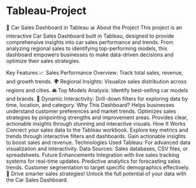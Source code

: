 # Tableau-Project
🚗 Car Sales Dashboard in Tableau 📊
About the Project
This project is an interactive Car Sales Dashboard built in Tableau, designed to provide comprehensive insights into car sales performance and trends. From analyzing regional sales to identifying top-performing models, this dashboard empowers businesses to make data-driven decisions and optimize their sales strategies.

Key Features
📈 Sales Performance Overview: Track total sales, revenue, and growth trends.
🌍 Regional Insights: Visualize sales distribution across regions and cities.
🚘 Top Models Analysis: Identify best-selling car models and brands.
🔄 Dynamic Interactivity: Drill-down filters for exploring data by time, location, and category.
Why This Dashboard?
Helps businesses understand customer preferences and market trends.
Optimizes sales strategies by pinpointing strengths and improvement areas.
Provides clear, actionable insights through stunning and interactive visuals.
How It Works
Connect your sales data to the Tableau workbook.
Explore key metrics and trends through interactive filters and dashboards.
Gain actionable insights to boost sales and revenue.
Technologies Used
Tableau: For advanced data visualization and interactivity.
Data Sources: Sales databases, CSV files, or spreadsheets.
Future Enhancements
Integration with live sales tracking systems for real-time updates.
Predictive analytics for forecasting sales trends.
Customer segmentation to target specific demographics effectively.
🎉 Drive smarter sales strategies! Unlock the full potential of your data with the Car Sales Dashboard.
